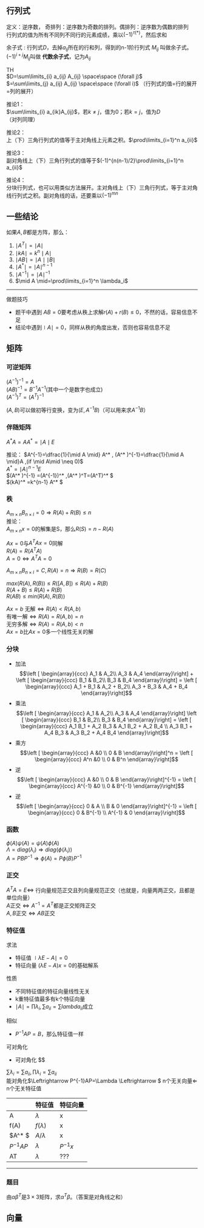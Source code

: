 
## 行列式

定义：逆序数，
奇排列：逆序数为奇数的排列。偶排列：逆序数为偶数的排列  
行列式的值为所有不同列不同行的元素成绩，乘以$(-1)^{\tau(* )}$，然后求和  


余子式
: 行列式$D$，去掉$a_{ij}$所在的行和列，得到的n-1阶行列式 $M_{ij}$ 叫做余子式。$(-1)^{i+j} M_{ij}$叫做 **代数余子式**，记为$A_{ij}$


TH  
$D=\sum\limits_{i} a_{ij} A_{ij} \space\space  (\forall j)$  
$=\sum\limits_{j} a_{ij} A_{ij} \space\space (\forall i)$
（行列式的值=行的展开=列的展开）

推论1：  
$\sum\limits_{i} a_{ik}A_{ij}$，若$k\not=j$，值为0；若$k=j$，值为$D$  
（对列同理）  

推论2：  
上（下）三角行列式的值等于主对角线上元素之积。$\prod\limits_{i=1}^n a_{ii}$  

推论3：  
副对角线上（下）三角行列式的值等于$(-1)^{n(n-1)/2}\prod\limits_{i=1}^n a_{ii}$  

推论4：  
分块行列式，也可以用类似方法展开。主对角线上（下）三角行列式，等于主对角线行列式之积。副对角线的话，还要乘以$(-1)^{mn}$  

## 一些结论
如果$A,B$都是方阵，那么：  
1. $\mid A^T \mid=\mid A \mid$
2. $\mid kA\mid=k^n \mid A \mid$
3. $\mid AB \mid =\mid A \mid \mid B \mid$
4. $\mid A^* \mid =\mid A\mid^{n-1}$
5. $\mid A^{-1} \mid =\mid A \mid^{-1}$
6. $\mid A \mid=\prod\limits_{i=1}^n \lambda_i$



-------------------------
做题技巧
- 题干中遇到 $AB=0$要考虑从秩上求解$r(A)+r(B)\leq 0$，不然的话，容易信息不足
- 结论中遇到$\mid A \mid=0$，同样从秩的角度出发，否则也容易信息不足



## 矩阵

### 可逆矩阵
$(A^{-1})^{-1}=A$  
$(AB)^{-1}=B^{-1}A^{-1}$(其中一个是数字也成立)  
$(A^{-1})^T=(A^T)^{-1}$  

$(A,B)$可以做初等行变换，变为$(E,A^{-1}B)$（可以用来求$A^{-1}B$）  

### 伴随矩阵
$A^* A=AA^* =\mid A\mid E$  

推论：
$A^{-1}=\dfrac{1}{\mid A \mid} A^* , (A^* )^{-1}=\dfrac{1}{\mid A \mid}A ,(if \mid A\mid \neq 0)$  
$A^* =\mid A \mid ^{n-1}E$  
$(A^* )^{-1} =(A^{-1})^* ,(A^* )^T=(A^T)^* $  
$(kA)^* =k^{n-1} A^* $  

### 秩

$A_{m\times n} B_{n\times l}=0 \Rightarrow R(A)+R(B) \leq n$  
推论：  
$A_{m\times n}x=0$的解集是S，那么$R(S)=n-R(A)$  


$Ax=0$与$A^TAx=0$同解  
$R(A)=R(A^T A)$  
$A=0\Leftrightarrow A^T A=0$  


$A_{m\times n}B_{n\times l}=C,R(A)=n \Rightarrow R(B)=R(C)$  


$max(R(A),R(B))\leq R([A,B]) \leq R(A)+R(B)$  
$R(A+B)\leq R(A)+R(B)$  
$R(AB)\leq min(R(A),R(B))$  


$Ax=b$
无解$\Leftrightarrow R(A)<R(A,b)$  
有唯一解$\Leftrightarrow R(A)=R(A,b)=n$  
无穷多解$\Leftrightarrow R(A)=R(A,b)<n$  
$Ax=b$比$Ax=0$多一个线性无关的解

### 分块
- 加法 $$\left [ \begin{array}{ccc} A_1 & A_2\\ A_3 & A_4 \end{array}\right] + \left [ \begin{array}{ccc} B_1 & B_2\\ B_3 & B_4 \end{array}\right] =  \left [ \begin{array}{ccc} A_1 + B_1 & A_2 + B_2\\ A_3 + B_3 & A_4 + B_4 \end{array}\right]$$
- 乘法 $$\left [ \begin{array}{ccc} A_1 & A_2\\ A_3 & A_4 \end{array}\right] \left [ \begin{array}{ccc} B_1 & B_2\\ B_3 & B_4 \end{array}\right] =  \left [ \begin{array}{ccc} A_1 B_1 + A_2 B_3 & A_1 B_2 + A_2 B_4 \\ A_3 B_1 + A_4 B_3 & A_3 B_2 + A_4 B_4 \end{array}\right]$$
- 乘方 $$\left [ \begin{array}{ccc} A &0 \\ 0 & B \end{array}\right]^n = \left [ \begin{array}{ccc} A^n &0 \\ 0 & B^n \end{array}\right]$$
- 逆 $$\left [ \begin{array}{ccc} A &0 \\ 0 & B \end{array}\right]^{-1} = \left [ \begin{array}{ccc} A^{-1} &0 \\ 0 & B^{-1} \end{array}\right]$$
- 逆 $$\left [ \begin{array}{ccc} 0 & A \\ B & 0 \end{array}\right]^{-1} = \left [ \begin{array}{ccc} 0 & B^{-1} \\ A^{-1} & 0 \end{array}\right]$$

### 函数
$\phi(A)\psi(A)=\psi(A)\phi(A)$  
$\Lambda =diag(\lambda_i) \Rightarrow diag(\phi(\lambda_i))$  
$A=PBP^{-1} \Rightarrow \phi(A)=P\phi(B)P^{-1}$  







### 正交
$A^TA=E\Leftrightarrow$ 行向量规范正交且列向量规范正交（也就是，向量两两正交，且都是单位向量）  
$A$正交$\Leftrightarrow A^{-1}=A^T$都是正交矩阵正交  
$A,B$正交$\Leftrightarrow AB$正交  

### 特征值

求法
- 特征值 $\mid \lambda E-A\mid=0$
- 特征向量 $(\lambda E - A) x = 0$的基础解系

性质
- 不同特征值的特征向量线性无关
- k重特征值最多有k个特征向量
- $\mid A \mid=\prod \lambda_i, \sum a_{ii}=\sum lambda_{ii}$成立


相似
- $P^{-1}AP=B$，那么特征值一样

可对角化
- 可对角化 $$



$\sum \lambda_i=\sum a_{ii},\prod \lambda_i=\sum a_{ii}$  
能对角化$\Leftrightarrow P^{-1}AP=\Lambda \Leftrightarrow $ n个无关向量$\Leftarrow$ n个无关特征值  

||特征值|特征向量|
|--|--|--|
|A|$\lambda$|x|
|f(A)|$f(\lambda)$|x|
|$A^* $|$A/\lambda$|x|
|$P^{-1}AP$|$\lambda$|$P^{-1}x$|
|AT|$\lambda$|???|


---------------------------

### 题目
由$\alpha\beta^T$是$3\times 3$矩阵，求$\alpha^T\beta$。（答案是对角线之和）

## 向量
